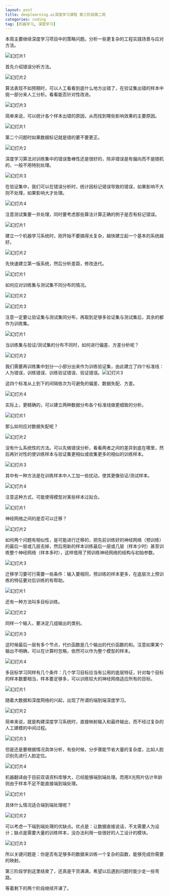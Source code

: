```yaml
---
layout: post
title: deeplearning.ai深度学习课程 第三阶段第二周
categories: coding
tag: [机器学习, 深度学习]
---
```


本周主要继续深度学习项目中的策略问题。分析一些更复杂的工程实践场景与应对方法。<!-- more -->

![幻灯片1](\img\deeplearning-ai-coursera\C3W2L01\幻灯片1.JPG)

首先介绍错误分析方法。

![幻灯片2](\img\deeplearning-ai-coursera\C3W2L01\幻灯片2.JPG)

算法表现不如预期时，可以人工看看到底什么地方出错了，在验证集出错的样本中挑一部分来人工分析。看看能否针对性改进。

![幻灯片3](\img\deeplearning-ai-coursera\C3W2L01\幻灯片3.JPG)

简单来说，可以统计各个样本出错的原因，从而找到哪些影响效果的主要原因。

![幻灯片1](\img\deeplearning-ai-coursera\C3W2L02\幻灯片1.JPG)

第二个问题时如果数据标记就是错的要不要更正。

![幻灯片2](\img\deeplearning-ai-coursera\C3W2L02\幻灯片2.JPG)

深度学习算法对训练集中的错误鲁棒性还是很好的，除非错误是有偏向而不是随机的，一般不用特别处理。

![幻灯片3](\img\deeplearning-ai-coursera\C3W2L02\幻灯片3.JPG)

在验证集中，我们可以在错误分析时，统计因标记错误导致的错误，如果影响不大则不处理，如果影响大才处理。

![幻灯片4](\img\deeplearning-ai-coursera\C3W2L02\幻灯片4.JPG)

注意测试集要一并处理，同时要考虑那些算法计算正确的例子是否有标记错误。

![幻灯片1](\img\deeplearning-ai-coursera\C3W2L03\幻灯片1.JPG)

建立一个机器学习系统时，刚开始不要搞得太复杂，越快建立起一个基本的系统越好。

![幻灯片2](\img\deeplearning-ai-coursera\C3W2L03\幻灯片2.JPG)

先快速建立第一版系统，然后分析差距，修改迭代。

![幻灯片1](\img\deeplearning-ai-coursera\C3W2L04\幻灯片1.JPG)

如何应对训练集与测试集不同分布的情况。

![幻灯片2](\img\deeplearning-ai-coursera\C3W2L04\幻灯片2.JPG)

![幻灯片3](\img\deeplearning-ai-coursera\C3W2L04\幻灯片3.JPG)

注意一定要让验证集与测试集同分布，再取到足够多验证集与测试集后，其余的都作为训练集。

![幻灯片1](\img\deeplearning-ai-coursera\C3W2L05\幻灯片1.JPG)

当训练集与验证/测试集的分布不同时，如何进行偏差、方差分析呢？

![幻灯片2](\img\deeplearning-ai-coursera\C3W2L05\幻灯片2.JPG)

我们需要再训练集中划分一小部分出来作为训练验证集，由此建立了四个标准线：人为错误，训练错误、训练验证错误、验证错误。![幻灯片3](\img\deeplearning-ai-coursera\C3W2L05\幻灯片3.JPG)

这四个标准从上到下的间隔依次为可避免的偏差、数据失配、方差。

![幻灯片4](\img\deeplearning-ai-coursera\C3W2L05\幻灯片4.JPG)

实际上，更精确的，可以建立两种数据分布各个标准线做更细致的分析。

![幻灯片1](\img\deeplearning-ai-coursera\C3W2L06\幻灯片1.JPG)

那么如何应对数据失配呢？

![幻灯片2](\img\deeplearning-ai-coursera\C3W2L06\幻灯片2.JPG)

没有什么系统性的方法。可以先做错误分析，看看两者之间的差异到底在哪里，然后再针对性的使训练样本与验证集更相似或收集更多的相似的训练样本。

![幻灯片3](\img\deeplearning-ai-coursera\C3W2L06\幻灯片3.JPG)

其中有一种方法是在训练样本中人工加一些扰动，使其更像验证/测试样本。

![幻灯片4](\img\deeplearning-ai-coursera\C3W2L06\幻灯片4.JPG)

注意这种方式，可能使得模型对某些样本过拟合。

![幻灯片1](\img\deeplearning-ai-coursera\C3W2L07\幻灯片1.JPG)

神经网络之间的是否可以迁移？

![幻灯片2](\img\deeplearning-ai-coursera\C3W2L07\幻灯片2.JPG)

如何两个问题有相似性，是可能进行迁移的，把先前训练好的神经网络（预训练）的最后一层或几层去掉，然后用新的样本训练最后一层或几层（样本少时）甚至训练整个神经网络（样本多时），这样借用了预训练神经网络的结构与初始参数。

![幻灯片3](\img\deeplearning-ai-coursera\C3W2L07\幻灯片3.JPG)

迁移学习要可行需要一些条件：输入要相同，预训练的样本更多，在底层次上预训练的特征要对后训练的有帮助。

![幻灯片1](\img\deeplearning-ai-coursera\C3W2L08\幻灯片1.JPG)

还有一种方法叫多目标训练。

![幻灯片2](\img\deeplearning-ai-coursera\C3W2L08\幻灯片2.JPG)

同样一个输入，要决定几组输出的类别。

![幻灯片3](\img\deeplearning-ai-coursera\C3W2L08\幻灯片3.JPG)

这时候最后一层有多个节点，代价函数是几个输出的代价函数的和。注意如果某个输出不明确，可以在计算时忽略，依然可以作为整个模型的样本。

![幻灯片4](\img\deeplearning-ai-coursera\C3W2L08\幻灯片4.JPG)

多目标学习同样有几个条件：几个学习目标应当有公用的底层特征，针对每个目标的样本数要相当，样本要足够多，可以训练较大的神经网络适应所有的目标。

![幻灯片1](\img\deeplearning-ai-coursera\C3W2L09\幻灯片1.JPG)

随着大数据和深度网络的兴起，出现了所谓的端到端深度学习。

![幻灯片2](\img\deeplearning-ai-coursera\C3W2L09\幻灯片2.JPG)

简单来说，就是构建深度学习系统时，直接映射输入和最终输出，而不经过复杂的人工建模的中间过程。

![幻灯片3](\img\deeplearning-ai-coursera\C3W2L09\幻灯片3.JPG)

但是还是要根据情况具体分析，有些时候，分步骤能节省大量的复杂度，比如人脸识别先进行人脸定位。

![幻灯片4](\img\deeplearning-ai-coursera\C3W2L09\幻灯片4.JPG)

机器翻译由于目前双语资料库够大，已经能够端到端处理。而用X光照片估计年龄则由于样本不足不能直接端到端处理。

![幻灯片1](\img\deeplearning-ai-coursera\C3W2L10\幻灯片1.JPG)

具体什么情况适合端到端处理呢？

![幻灯片2](\img\deeplearning-ai-coursera\C3W2L10\幻灯片2.JPG)

可以考虑一下端到端处理的优缺点。优点是：让数据直接说话，不太需要人为设计；缺点是需要大量的训练样本，没办法利用一些很好的人工设计的模块。

![幻灯片3](\img\deeplearning-ai-coursera\C3W2L10\幻灯片3.JPG)

所以关键问题是：你是否有足够多的数据来训练一个复杂的函数，能够完成你需要的映射。

第三阶段学到这里结束了，还真是干货满满，希望以后遇到问题时能少走一些弯路。

等着剩下的两个阶段继续开课了。